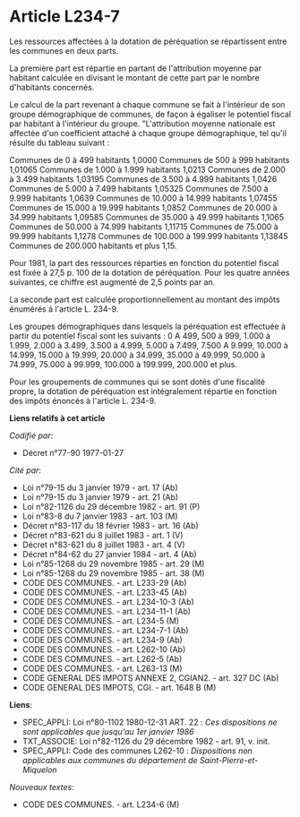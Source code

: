 # Article L234-7

Les ressources affectées à la dotation de péréquation se répartissent entre les communes en deux parts.

La première part est répartie en partant de l'attribution moyenne par habitant calculée en divisant le montant de cette part
par le nombre d'habitants concernés.

Le calcul de la part revenant à chaque commune se fait à l'intérieur de son groupe démographique de communes, de façon à
égaliser le potentiel fiscal par habitant à l'intérieur du groupe.    "L'attribution moyenne nationale est affectée d'un
coefficient attaché à chaque groupe démographique, tel qu'il résulte du tableau suivant :

Communes de       0 à      499 habitants       1,0000    Communes de     500 à      999 habitants       1,01065    Communes
de   1.000 à    1.999 habitants       1,0213    Communes de   2.000 à    3.499 habitants       1,03195    Communes de   3.500
à    4.999 habitants       1,0426    Communes de   5.000 à    7.499 habitants       1,05325    Communes de   7.500 à    9.999
habitants       1,0639    Communes de  10.000 à   14.999 habitants       1,07455    Communes de  15.000 à   19.999 habitants
1,0852    Communes de  20.000 à   34.999 habitants       1,09585    Communes de  35.000 à   49.999 habitants       1,1065
Communes de  50.000 à   74.999 habitants       1,11715    Communes de  75.000 à   99.999 habitants       1,1278    Communes
de 100.000 à  199.999 habitants       1,13845    Communes de 200.000 habitants et plus 1,15.

Pour 1981, la part des ressources réparties en fonction du potentiel fiscal est fixée à 27,5 p. 100 de la dotation de
péréquation. Pour les quatre années suivantes, ce chiffre est augmenté de 2,5 points par an.

La seconde part est calculée proportionnellement au montant des impôts énumérés à l'article L. 234-9.

Les groupes démographiques dans lesquels la péréquation est effectuée à partir du potentiel fiscal sont les suivants : 0 A
499, 500 à 999, 1.000 à 1.999, 2.000 à 3.499, 3.500 à 4.999, 5.000 à 7.499, 7.500 A 9.999, 10.000 à 14.999, 15.000 à 19.999,
20.000 à 34.999, 35.000 à 49.999, 50.000 à 74.999, 75.000 à 99.999, 100.000 à 199.999, 200.000 et plus.

Pour les groupements de communes qui se sont dotés d'une fiscalité propre, la dotation de péréquation est intégralement
répartie en fonction des impôts énoncés à l'article L. 234-9.

**Liens relatifs à cet article**

_Codifié par_:

  - Décret n°77-90 1977-01-27

_Cité par_:

  - Loi n°79-15 du 3 janvier 1979 - art. 17 (Ab)
  - Loi n°79-15 du 3 janvier 1979 - art. 21 (Ab)
  - Loi n°82-1126 du 29 décembre 1982 - art. 91 (P)
  - Loi n°83-8 du 7 janvier 1983 - art. 103 (M)
  - Décret n°83-117 du 18 février 1983 - art. 16 (Ab)
  - Décret n°83-621 du 8 juillet 1983 - art. 1 (V)
  - Décret n°83-621 du 8 juillet 1983 - art. 4 (V)
  - Décret n°84-62 du 27 janvier 1984 - art. 4 (Ab)
  - Loi n°85-1268 du 29 novembre 1985 - art. 29 (M)
  - Loi n°85-1268 du 29 novembre 1985 - art. 38 (M)
  - CODE DES COMMUNES. - art. L233-29 (Ab)
  - CODE DES COMMUNES. - art. L233-45 (Ab)
  - CODE DES COMMUNES. - art. L234-10-3 (Ab)
  - CODE DES COMMUNES. - art. L234-11-1 (Ab)
  - CODE DES COMMUNES. - art. L234-5 (M)
  - CODE DES COMMUNES. - art. L234-7-1 (Ab)
  - CODE DES COMMUNES. - art. L234-9 (Ab)
  - CODE DES COMMUNES. - art. L262-10 (Ab)
  - CODE DES COMMUNES. - art. L262-5 (Ab)
  - CODE DES COMMUNES. - art. L263-13 (M)
  - CODE GENERAL DES IMPOTS ANNEXE 2, CGIAN2. - art. 327 DC (Ab)
  - CODE GENERAL DES IMPOTS, CGI. - art. 1648 B (M)

**Liens**:

  - SPEC_APPLI: Loi n°80-1102 1980-12-31 ART. 22 :  *Ces dispositions ne sont applicables que jusqu'au 1er janvier 1986*
  - TXT_ASSOCIE: Loi n°82-1126 du 29 décembre 1982 - art. 91, v. init.
  - SPEC_APPLI: Code des communes L262-10 :  *Dispositions non applicables aux communes du département de Saint-Pierre-et-Miquelon*

_Nouveaux textes_:

  - CODE DES COMMUNES. - art. L234-6 (M)
